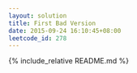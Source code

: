 ```yaml
---
layout: solution
title: First Bad Version
date: 2015-09-24 16:10:45+08:00
leetcode_id: 278
---
```

{% include_relative README.md %}
